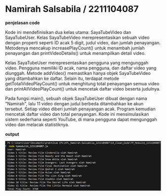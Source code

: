 # Namirah Salsabila / 2211104087

**penjelasan code**

 Kode ini mendefinisikan dua kelas utama: SayaTubeVideo dan SayaTubeUser. Kelas SayaTubeVideo merepresentasikan sebuah video dengan properti seperti ID acak 5 digit, judul video, dan jumlah penayangan. Metodenya mencakup increasePlayCount() untuk menambah jumlah penayangan dan printVideoDetails() untuk menampilkan detail video.

Kelas SayaTubeUser merepresentasikan pengguna yang mengunggah video. Pengguna memiliki ID acak, nama pengguna, dan daftar video yang diunggah. Metode addVideo() memastikan hanya objek SayaTubeVideo yang ditambahkan ke daftar. Selain itu, terdapat metode getTotalVideoPlayCount() untuk menghitung total penayangan semua video dan printAllVideoPlayCount() untuk mencetak daftar video beserta judulnya.

Pada fungsi main(), sebuah objek SayaTubeUser dibuat dengan nama "Namirah", lalu 11 video dengan judul berbeda ditambahkan ke akun tersebut. Setiap video diberi jumlah penayangan acak. Program kemudian mencetak daftar video dan total penayangan. Kode ini mensimulasikan sistem sederhana seperti YouTube, di mana pengguna dapat mengunggah video dan melacak statistiknya.

**output**

![Nama Gambar 1](gambar1.png)  